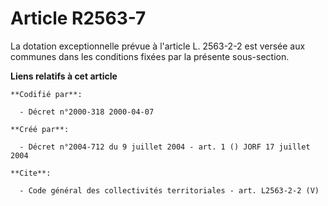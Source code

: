 # Article R2563-7

La dotation exceptionnelle prévue à l'article L. 2563-2-2 est versée aux communes dans les conditions fixées par la présente
sous-section.

**Liens relatifs à cet article**

	**Codifié par**:

	  - Décret n°2000-318 2000-04-07

	**Créé par**:

	  - Décret n°2004-712 du 9 juillet 2004 - art. 1 () JORF 17 juillet 2004

	**Cite**:

	  - Code général des collectivités territoriales - art. L2563-2-2 (V)
